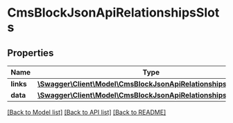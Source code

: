 # CmsBlockJsonApiRelationshipsSlots

## Properties
Name | Type | Description | Notes
------------ | ------------- | ------------- | -------------
**links** | [**\Swagger\Client\Model\CmsBlockJsonApiRelationshipsSlotsLinks**](CmsBlockJsonApiRelationshipsSlotsLinks.md) |  | [optional] 
**data** | [**\Swagger\Client\Model\CmsBlockJsonApiRelationshipsSlotsData[]**](CmsBlockJsonApiRelationshipsSlotsData.md) |  | [optional] 

[[Back to Model list]](../../README.md#documentation-for-models) [[Back to API list]](../../README.md#documentation-for-api-endpoints) [[Back to README]](../../README.md)

